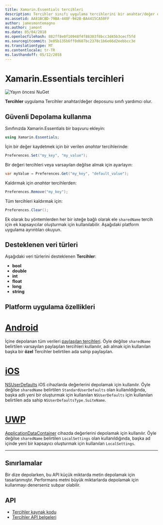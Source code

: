 ```yaml
---
title: Xamarin.Essentials tercihleri
description: Tercihler sınıfı uygulama tercihlerini bir anahtar/değer deposuna kaydeder.
ms.assetid: AA81BCBD-79BA-448F-942B-BA4415CA50FF
author: jamesmontemagno
ms.author: jamont
ms.date: 05/04/2018
ms.openlocfilehash: 882ff8e0f10948f4f88303f8bcc3d45b3cecf5fd
ms.sourcegitcommit: 3e05b135b6ff0d607bc2378c1b6e66d2eebbcc3e
ms.translationtype: MT
ms.contentlocale: tr-TR
ms.lasthandoff: 05/12/2018
---
```

# <a name="xamarinessentials-preferences"></a>Xamarin.Essentials tercihleri

![Yayın öncesi NuGet](~/media/shared/pre-release.png)

**Tercihler** uygulama Tercihler anahtar/değer deposunu sınıfı yardımcı olur.

## <a name="using-secure-storage"></a>Güvenli Depolama kullanma

Sınıfınızda Xamarin.Essentials bir başvuru ekleyin:

```csharp
using Xamarin.Essentials;
```

İçin bir değer kaydetmek için bir verilen _anahtar_ tercihlerinde:

```csharp
Preferences.Set("my_key", "my_value");
```

Bir değeri tercihleri veya varsayılan değilse almak için ayarlayın:

```csharp
var myValue = Preferences.Get("my_key", "default_value");
```

Kaldırmak için _anahtar_ tercihlerden:

```csharp
Preferences.Remove("my_key");
```

Tüm tercihleri kaldırmak için:

```csharp
Preferences.Clear();
```

Ek olarak bu yöntemlerden her bir isteğe bağlı olarak ele `sharedName` tercih için ek kapsayıcılar oluşturmak için kullanılabilir. Aşağıdaki platform uygulama ayrıntıları okuyun.

## <a name="supported-data-types"></a>Desteklenen veri türleri

Aşağıdaki veri türlerini desteklenen **Tercihler**:

- **bool**
- **double**
- **int**
- **float**
- **long**
- **string**

## <a name="platform-implementation-specifics"></a>Platform uygulama özellikleri

# <a name="androidtabandroid"></a>[Android](#tab/android)

İçine depolanan tüm verileri [paylaşılan tercihleri](https://developer.android.com/training/data-storage/shared-preferences.html). Öyle değilse `sharedName` belirtilen varsayılan paylaşılan tercihleri kullanılır, adı almak için kullanılan başka bir **özel** Tercihler belirtilen ada sahip paylaşılan.

# <a name="iostabios"></a>[iOS](#tab/ios)

[NSUserDefaults](https://docs.microsoft.com/en-us/xamarin/ios/app-fundamentals/user-defaults) iOS cihazlarda değerlerini depolamak için kullanılır. Öyle değilse `sharedName` belirtilen `StandardUserDefaults` olan kullanıldığında, başka adlı yeni bir oluşturmak için kullanılan `NSUserDefaults` için kullanılan belirtilen ada sahip `NSUserDefaultsType.SuiteName`.

# <a name="uwptabuwp"></a>[UWP](#tab/uwp)

[ApplicationDataContainer](https://docs.microsoft.com/en-us/uwp/api/windows.storage.applicationdatacontainer) cihazda değerlerini depolamak için kullanılır. Öyle değilse `sharedName` belirtilen `LocalSettings` olan kullanıldığında, başka ad içinde yeni bir kapsayıcı oluşturmak için kullanılan `LocalSettings`.

--------------

## <a name="limitations"></a>Sınırlamalar

Bir dize depolarken, bu API küçük miktarda metin depolamak için tasarlanmıştır.  Performans metni büyük miktarlarda depolamak için kullanmayı denerseniz subpar olabilir.

## <a name="api"></a>API

- [Tercihler kaynak kodu](https://github.com/xamarin/Essentials/tree/master/Xamarin.Essentials/Preferences)
- [Tercihler API belgeleri](xref:Xamarin.Essentials.Preferences)
